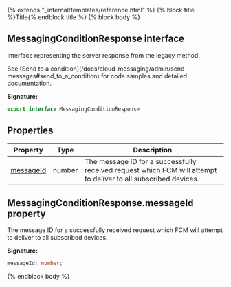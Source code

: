 {% extends "_internal/templates/reference.html" %}
{% block title %}Title{% endblock title %}
{% block body %}

## MessagingConditionResponse interface

Interface representing the server response from the legacy  method.

See \[Send to a condition\](/docs/cloud-messaging/admin/send-messages\#send\_to\_a\_condition) for code samples and detailed documentation.

<b>Signature:</b>

```typescript
export interface MessagingConditionResponse 
```

## Properties

|  Property | Type | Description |
|  --- | --- | --- |
|  [messageId](./firebase-admin_messaging.messagingconditionresponse.md#messagingconditionresponsemessageid_property) | number | The message ID for a successfully received request which FCM will attempt to deliver to all subscribed devices. |

## MessagingConditionResponse.messageId property

The message ID for a successfully received request which FCM will attempt to deliver to all subscribed devices.

<b>Signature:</b>

```typescript
messageId: number;
```
{% endblock body %}
